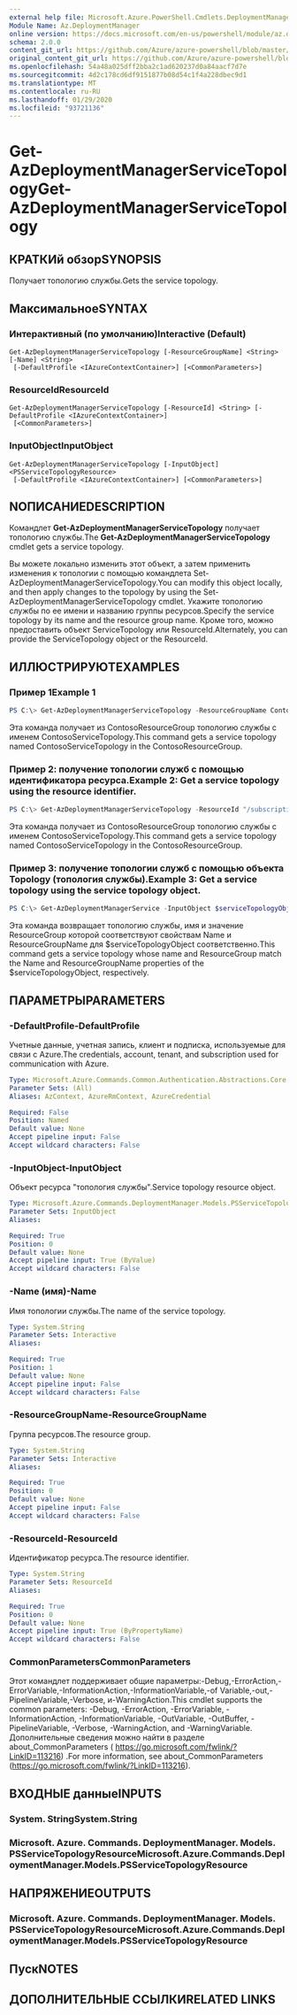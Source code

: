 ```yaml
---
external help file: Microsoft.Azure.PowerShell.Cmdlets.DeploymentManager.dll-Help.xml
Module Name: Az.DeploymentManager
online version: https://docs.microsoft.com/en-us/powershell/module/az.deploymentmanager/get-azdeploymentmanagerservicetopology
schema: 2.0.0
content_git_url: https://github.com/Azure/azure-powershell/blob/master/src/DeploymentManager/DeploymentManager/help/Get-AzDeploymentManagerServiceTopology.md
original_content_git_url: https://github.com/Azure/azure-powershell/blob/master/src/DeploymentManager/DeploymentManager/help/Get-AzDeploymentManagerServiceTopology.md
ms.openlocfilehash: 54a48a025dff2bba2c1ad620237d0a84aacf7d7e
ms.sourcegitcommit: 4d2c178cd6df9151877b08d54c1f4a228dbec9d1
ms.translationtype: MT
ms.contentlocale: ru-RU
ms.lasthandoff: 01/29/2020
ms.locfileid: "93721136"
---
```

# <span data-ttu-id="0a437-101">Get-AzDeploymentManagerServiceTopology</span><span class="sxs-lookup"><span data-stu-id="0a437-101">Get-AzDeploymentManagerServiceTopology</span></span>

## <span data-ttu-id="0a437-102">КРАТКИй обзор</span><span class="sxs-lookup"><span data-stu-id="0a437-102">SYNOPSIS</span></span>
<span data-ttu-id="0a437-103">Получает топологию службы.</span><span class="sxs-lookup"><span data-stu-id="0a437-103">Gets the service topology.</span></span>

## <span data-ttu-id="0a437-104">Максимальное</span><span class="sxs-lookup"><span data-stu-id="0a437-104">SYNTAX</span></span>

### <span data-ttu-id="0a437-105">Интерактивный (по умолчанию)</span><span class="sxs-lookup"><span data-stu-id="0a437-105">Interactive (Default)</span></span>
```
Get-AzDeploymentManagerServiceTopology [-ResourceGroupName] <String> [-Name] <String>
 [-DefaultProfile <IAzureContextContainer>] [<CommonParameters>]
```

### <span data-ttu-id="0a437-106">ResourceId</span><span class="sxs-lookup"><span data-stu-id="0a437-106">ResourceId</span></span>
```
Get-AzDeploymentManagerServiceTopology [-ResourceId] <String> [-DefaultProfile <IAzureContextContainer>]
 [<CommonParameters>]
```

### <span data-ttu-id="0a437-107">InputObject</span><span class="sxs-lookup"><span data-stu-id="0a437-107">InputObject</span></span>
```
Get-AzDeploymentManagerServiceTopology [-InputObject] <PSServiceTopologyResource>
 [-DefaultProfile <IAzureContextContainer>] [<CommonParameters>]
```

## <span data-ttu-id="0a437-108">NОПИСАНИЕ</span><span class="sxs-lookup"><span data-stu-id="0a437-108">DESCRIPTION</span></span>
<span data-ttu-id="0a437-109">Командлет **Get-AzDeploymentManagerServiceTopology** получает топологию службы.</span><span class="sxs-lookup"><span data-stu-id="0a437-109">The **Get-AzDeploymentManagerServiceTopology** cmdlet gets a service topology.</span></span>

<span data-ttu-id="0a437-110">Вы можете локально изменить этот объект, а затем применить изменения к топологии с помощью командлета Set-AzDeploymentManagerServiceTopology.</span><span class="sxs-lookup"><span data-stu-id="0a437-110">You can modify this object locally, and then apply changes to the topology by using the Set-AzDeploymentManagerServiceTopology cmdlet.</span></span>
<span data-ttu-id="0a437-111">Укажите топологию службы по ее имени и названию группы ресурсов.</span><span class="sxs-lookup"><span data-stu-id="0a437-111">Specify the service topology by its name and the resource group name.</span></span> <span data-ttu-id="0a437-112">Кроме того, можно предоставить объект ServiceTopology или ResourceId.</span><span class="sxs-lookup"><span data-stu-id="0a437-112">Alternately, you can provide the ServiceTopology object or the ResourceId.</span></span>

## <span data-ttu-id="0a437-113">ИЛЛЮСТРИРУЮТ</span><span class="sxs-lookup"><span data-stu-id="0a437-113">EXAMPLES</span></span>

### <span data-ttu-id="0a437-114">Пример 1</span><span class="sxs-lookup"><span data-stu-id="0a437-114">Example 1</span></span>
```powershell
PS C:\> Get-AzDeploymentManagerServiceTopology -ResourceGroupName ContosoResourceGroup -Name ContosoServiceTopology
```

<span data-ttu-id="0a437-115">Эта команда получает из ContosoResourceGroup топологию службы с именем ContosoServiceTopology.</span><span class="sxs-lookup"><span data-stu-id="0a437-115">This command gets a service topology named ContosoServiceTopology in the ContosoResourceGroup.</span></span>

### <span data-ttu-id="0a437-116">Пример 2: получение топологии служб с помощью идентификатора ресурса.</span><span class="sxs-lookup"><span data-stu-id="0a437-116">Example 2: Get a service topology using the resource identifier.</span></span>
```powershell
PS C:\> Get-AzDeploymentManagerServiceTopology -ResourceId "/subscriptions/subscriptionId/resourcegroups/ContosoResourceGroup/providers/Microsoft.DeploymentManager/serviceTopologies/ContosoServiceTopology"
```

<span data-ttu-id="0a437-117">Эта команда получает из ContosoResourceGroup топологию службы с именем ContosoServiceTopology.</span><span class="sxs-lookup"><span data-stu-id="0a437-117">This command gets a service topology named ContosoServiceTopology in the ContosoResourceGroup.</span></span>

### <span data-ttu-id="0a437-118">Пример 3: получение топологии служб с помощью объекта Topology (топология службы).</span><span class="sxs-lookup"><span data-stu-id="0a437-118">Example 3: Get a service topology using the service topology object.</span></span>
```powershell
PS C:\> Get-AzDeploymentManagerService -InputObject $serviceTopologyObject
```

<span data-ttu-id="0a437-119">Эта команда возвращает топологию службы, имя и значение ResourceGroup которой соответствуют свойствам Name и ResourceGroupName для $serviceTopologyObject соответственно.</span><span class="sxs-lookup"><span data-stu-id="0a437-119">This command gets a service topology whose name and ResourceGroup match the Name and ResourceGroupName properties of the $serviceTopologyObject, respectively.</span></span>

## <span data-ttu-id="0a437-120">ПАРАМЕТРЫ</span><span class="sxs-lookup"><span data-stu-id="0a437-120">PARAMETERS</span></span>

### <span data-ttu-id="0a437-121">-DefaultProfile</span><span class="sxs-lookup"><span data-stu-id="0a437-121">-DefaultProfile</span></span>
<span data-ttu-id="0a437-122">Учетные данные, учетная запись, клиент и подписка, используемые для связи с Azure.</span><span class="sxs-lookup"><span data-stu-id="0a437-122">The credentials, account, tenant, and subscription used for communication with Azure.</span></span>

```yaml
Type: Microsoft.Azure.Commands.Common.Authentication.Abstractions.Core.IAzureContextContainer
Parameter Sets: (All)
Aliases: AzContext, AzureRmContext, AzureCredential

Required: False
Position: Named
Default value: None
Accept pipeline input: False
Accept wildcard characters: False
```

### <span data-ttu-id="0a437-123">-InputObject</span><span class="sxs-lookup"><span data-stu-id="0a437-123">-InputObject</span></span>
<span data-ttu-id="0a437-124">Объект ресурса "топология службы".</span><span class="sxs-lookup"><span data-stu-id="0a437-124">Service topology resource object.</span></span>

```yaml
Type: Microsoft.Azure.Commands.DeploymentManager.Models.PSServiceTopologyResource
Parameter Sets: InputObject
Aliases:

Required: True
Position: 0
Default value: None
Accept pipeline input: True (ByValue)
Accept wildcard characters: False
```

### <span data-ttu-id="0a437-125">-Name (имя)</span><span class="sxs-lookup"><span data-stu-id="0a437-125">-Name</span></span>
<span data-ttu-id="0a437-126">Имя топологии службы.</span><span class="sxs-lookup"><span data-stu-id="0a437-126">The name of the service topology.</span></span>

```yaml
Type: System.String
Parameter Sets: Interactive
Aliases:

Required: True
Position: 1
Default value: None
Accept pipeline input: False
Accept wildcard characters: False
```

### <span data-ttu-id="0a437-127">-ResourceGroupName</span><span class="sxs-lookup"><span data-stu-id="0a437-127">-ResourceGroupName</span></span>
<span data-ttu-id="0a437-128">Группа ресурсов.</span><span class="sxs-lookup"><span data-stu-id="0a437-128">The resource group.</span></span>

```yaml
Type: System.String
Parameter Sets: Interactive
Aliases:

Required: True
Position: 0
Default value: None
Accept pipeline input: False
Accept wildcard characters: False
```

### <span data-ttu-id="0a437-129">-ResourceId</span><span class="sxs-lookup"><span data-stu-id="0a437-129">-ResourceId</span></span>
<span data-ttu-id="0a437-130">Идентификатор ресурса.</span><span class="sxs-lookup"><span data-stu-id="0a437-130">The resource identifier.</span></span>

```yaml
Type: System.String
Parameter Sets: ResourceId
Aliases:

Required: True
Position: 0
Default value: None
Accept pipeline input: True (ByPropertyName)
Accept wildcard characters: False
```

### <span data-ttu-id="0a437-131">CommonParameters</span><span class="sxs-lookup"><span data-stu-id="0a437-131">CommonParameters</span></span>
<span data-ttu-id="0a437-132">Этот командлет поддерживает общие параметры:-Debug,-ErrorAction,-ErrorVariable,-InformationAction,-InformationVariable,-of Variable,-out,-PipelineVariable,-Verbose, и-WarningAction.</span><span class="sxs-lookup"><span data-stu-id="0a437-132">This cmdlet supports the common parameters: -Debug, -ErrorAction, -ErrorVariable, -InformationAction, -InformationVariable, -OutVariable, -OutBuffer, -PipelineVariable, -Verbose, -WarningAction, and -WarningVariable.</span></span> <span data-ttu-id="0a437-133">Дополнительные сведения можно найти в разделе about_CommonParameters ( https://go.microsoft.com/fwlink/?LinkID=113216) .</span><span class="sxs-lookup"><span data-stu-id="0a437-133">For more information, see about_CommonParameters (https://go.microsoft.com/fwlink/?LinkID=113216).</span></span>

## <span data-ttu-id="0a437-134">ВХОДНЫЕ данные</span><span class="sxs-lookup"><span data-stu-id="0a437-134">INPUTS</span></span>

### <span data-ttu-id="0a437-135">System. String</span><span class="sxs-lookup"><span data-stu-id="0a437-135">System.String</span></span>

### <span data-ttu-id="0a437-136">Microsoft. Azure. Commands. DeploymentManager. Models. PSServiceTopologyResource</span><span class="sxs-lookup"><span data-stu-id="0a437-136">Microsoft.Azure.Commands.DeploymentManager.Models.PSServiceTopologyResource</span></span>

## <span data-ttu-id="0a437-137">НАПРЯЖЕНИЕ</span><span class="sxs-lookup"><span data-stu-id="0a437-137">OUTPUTS</span></span>

### <span data-ttu-id="0a437-138">Microsoft. Azure. Commands. DeploymentManager. Models. PSServiceTopologyResource</span><span class="sxs-lookup"><span data-stu-id="0a437-138">Microsoft.Azure.Commands.DeploymentManager.Models.PSServiceTopologyResource</span></span>

## <span data-ttu-id="0a437-139">Пуск</span><span class="sxs-lookup"><span data-stu-id="0a437-139">NOTES</span></span>

## <span data-ttu-id="0a437-140">ДОПОЛНИТЕЛЬНЫЕ ССЫЛКИ</span><span class="sxs-lookup"><span data-stu-id="0a437-140">RELATED LINKS</span></span>
